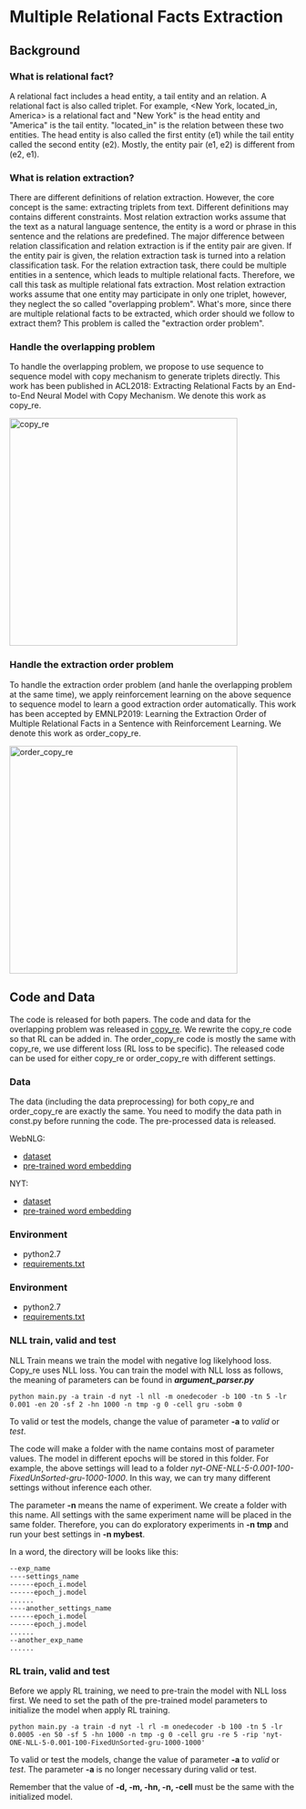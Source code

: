 # Multiple Relational Facts Extraction

## Background
### What is relational fact?

A relational fact includes a head entity, a tail entity and an relation. A relational fact is also called triplet. For example, <New York, located_in, America> is a relational fact and "New York" is the head entity and "America" is the tail entity. "located_in" is the relation between these two entities. The head entity is also called the first entity (e1) while the tail entity called the second entity (e2). Mostly, the entity pair (e1, e2) is different from (e2, e1).

### What is relation extraction?

There are different definitions of relation extraction. However, the core concept is the same: extracting triplets from text. Different definitions may contains different constraints. Most relation extraction works assume that the text as a natural language sentence, the entity is a word or phrase in this sentence and the relations are predefined. The major difference between relation classification and relation extraction is if the entity pair are given. If the entity pair is given, the relation extraction task is turned into a relation classification task. For the relation extraction task, there could be multiple entities in a sentence, which leads to multiple relational facts. Therefore, we call this task as multiple relational fats extraction. 
Most relation extraction works assume that one entity may participate in only one triplet, however, they neglect the so called "overlapping problem". What's more, since there are multiple relational facts to be extracted, which order should we follow to extract them? This problem is called the "extraction order problem".

### Handle the overlapping problem

To handle the overlapping problem, we propose to use sequence to sequence model with copy mechanism to generate triplets directly.
This work has been published in ACL2018: Extracting Relational Facts by an End-to-End Neural Model with Copy Mechanism.
We denote this work as copy_re.

<img src="https://github.com/xiangrongzeng/multi_re/blob/master/img/copy_re.jpg" width="400" alt="copy_re"/>


### Handle the extraction order problem

To handle the extraction order problem (and hanle the overlapping problem at the same time), we apply reinforcement learning on the above sequence to sequence model to learn a good extraction order automatically.
This work has been accepted by EMNLP2019: Learning the Extraction Order of Multiple Relational Facts in a Sentence with Reinforcement Learning.
We denote this work as order_copy_re.

<img src="https://github.com/xiangrongzeng/multi_re/blob/master/img/order_copy_re.jpg" width="400" alt="order_copy_re"/>

## Code and Data

The code is released for both papers. The code and data for the overlapping problem was released in [copy_re](https://github.com/xiangrongzeng/copy_re). We rewrite the copy_re code so that RL can be added in. The order_copy_re code is mostly the same with copy_re, we use different loss (RL loss to be specific). The released code can be used for either copy_re or order_copy_re with different settings.

### Data

The data (including the data preprocessing) for both copy_re and order_copy_re are exactly the same.
You need to modify the data path in const.py before running the code.
The pre-processed data is released.

WebNLG:

 - [dataset](https://drive.google.com/open?id=1zISxYa-8ROe2Zv8iRc82jY9QsQrfY1Vj)
 - [pre-trained word embedding](https://drive.google.com/open?id=1LOT2-JxjjglCFyxv-JQAJlJvEmleSXZl)

NYT:

 - [dataset](https://drive.google.com/open?id=10f24s9gM7NdyO3z5OqQxJgYud4NnCJg3)
 - [pre-trained word embedding](https://drive.google.com/open?id=1yVjN-0lZid6YJmsX5g8x_YKiCfnRy8IL)

 ### Environment
 - python2.7
 - [requirements.txt](https://github.com/xiangrongzeng/copy_re/blob/master/requirements.txt)

### Environment

- python2.7
- [requirements.txt](https://github.com/xiangrongzeng/copy_re/blob/master/requirements.txt)

### NLL train, valid and test

NLL Train means we train the model with negative log likelyhood loss. Copy_re uses NLL loss.
You can train the model with NLL loss as follows, the meaning of parameters can be found in ***argument_parser.py***

```
python main.py -a train -d nyt -l nll -m onedecoder -b 100 -tn 5 -lr 0.001 -en 20 -sf 2 -hn 1000 -n tmp -g 0 -cell gru -sobm 0
```

To valid or test the models, change the value of parameter **-a** to *valid* or *test*. 

The code will make a folder with the name contains most of parameter values. The model in different epochs will be stored in this folder. For example, the above settings will lead to a folder *nyt-ONE-NLL-5-0.001-100-FixedUnSorted-gru-1000-1000*. In this way, we can try many different settings without inference each other.

The parameter **-n** means the name of experiment. We create a folder with this name. All settings with the same experiment name will be placed in the same folder. Therefore, you can do exploratory experiments in **-n tmp** and run your best settings in **-n mybest**.

In a word, the directory will be looks like this:
```
--exp_name
----settings_name
------epoch_i.model
------epoch_j.model
......
----another_settings_name
------epoch_i.model
------epoch_j.model
......
--another_exp_name
......
```

### RL train, valid and test

Before we apply RL training, we need to pre-train the model with NLL loss first. We need to set the path of the pre-trained model parameters to initialize the model when apply RL training.

```
python main.py -a train -d nyt -l rl -m onedecoder -b 100 -tn 5 -lr 0.0005 -en 50 -sf 5 -hn 1000 -n tmp -g 0 -cell gru -re 5 -rip 'nyt-ONE-NLL-5-0.001-100-FixedUnSorted-gru-1000-1000'
```

To valid or test the models, change the value of parameter **-a** to *valid* or *test*. The parameter **-a** is no longer necessary during valid or test.

Remember that the value of **-d, -m, -hn, -n, -cell**  must be the same with the initialized model.
 